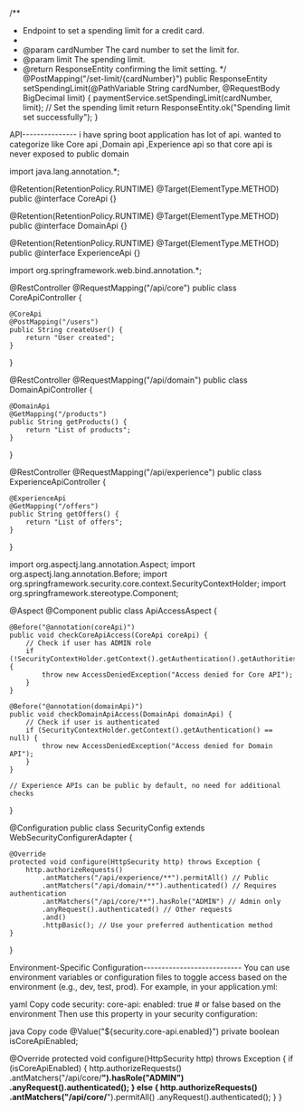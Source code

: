  
/**
 * Endpoint to set a spending limit for a credit card.
 * 
 * @param cardNumber The card number to set the limit for.
 * @param limit The spending limit.
 * @return ResponseEntity confirming the limit setting.
 */
@PostMapping("/set-limit/{cardNumber}")
public ResponseEntity<String> setSpendingLimit(@PathVariable String cardNumber, @RequestBody BigDecimal limit) {
    paymentService.setSpendingLimit(cardNumber, limit); // Set the spending limit
    return ResponseEntity.ok("Spending limit set successfully");
}



API---------------
i have spring boot application has lot of api. wanted to categorize like Core api ,Domain api ,Experience api so that core api is never exposed to public domain


import java.lang.annotation.*;

@Retention(RetentionPolicy.RUNTIME)
@Target(ElementType.METHOD)
public @interface CoreApi {}

@Retention(RetentionPolicy.RUNTIME)
@Target(ElementType.METHOD)
public @interface DomainApi {}

@Retention(RetentionPolicy.RUNTIME)
@Target(ElementType.METHOD)
public @interface ExperienceApi {}



import org.springframework.web.bind.annotation.*;

@RestController
@RequestMapping("/api/core")
public class CoreApiController {

    @CoreApi
    @PostMapping("/users")
    public String createUser() {
        return "User created";
    }
}

@RestController
@RequestMapping("/api/domain")
public class DomainApiController {

    @DomainApi
    @GetMapping("/products")
    public String getProducts() {
        return "List of products";
    }
}

@RestController
@RequestMapping("/api/experience")
public class ExperienceApiController {

    @ExperienceApi
    @GetMapping("/offers")
    public String getOffers() {
        return "List of offers";
    }
}


import org.aspectj.lang.annotation.Aspect;
import org.aspectj.lang.annotation.Before;
import org.springframework.security.core.context.SecurityContextHolder;
import org.springframework.stereotype.Component;

@Aspect
@Component
public class ApiAccessAspect {

    @Before("@annotation(coreApi)")
    public void checkCoreApiAccess(CoreApi coreApi) {
        // Check if user has ADMIN role
        if (!SecurityContextHolder.getContext().getAuthentication().getAuthorities().contains("ROLE_ADMIN")) {
            throw new AccessDeniedException("Access denied for Core API");
        }
    }

    @Before("@annotation(domainApi)")
    public void checkDomainApiAccess(DomainApi domainApi) {
        // Check if user is authenticated
        if (SecurityContextHolder.getContext().getAuthentication() == null) {
            throw new AccessDeniedException("Access denied for Domain API");
        }
    }

    // Experience APIs can be public by default, no need for additional checks
}




@Configuration
public class SecurityConfig extends WebSecurityConfigurerAdapter {

    @Override
    protected void configure(HttpSecurity http) throws Exception {
        http.authorizeRequests()
            .antMatchers("/api/experience/**").permitAll() // Public
            .antMatchers("/api/domain/**").authenticated() // Requires authentication
            .antMatchers("/api/core/**").hasRole("ADMIN") // Admin only
            .anyRequest().authenticated() // Other requests
            .and()
            .httpBasic(); // Use your preferred authentication method
    }
}



Environment-Specific Configuration---------------------------
You can use environment variables or configuration files to toggle access based on the environment (e.g., dev, test, prod). For example, in your application.yml:

yaml
Copy code
security:
  core-api:
    enabled: true # or false based on the environment
Then use this property in your security configuration:

java
Copy code
@Value("${security.core-api.enabled}")
private boolean isCoreApiEnabled;

@Override
protected void configure(HttpSecurity http) throws Exception {
    if (isCoreApiEnabled) {
        http.authorizeRequests()
            .antMatchers("/api/core/**").hasRole("ADMIN")
            .anyRequest().authenticated();
    } else {
        http.authorizeRequests()
            .antMatchers("/api/core/**").permitAll()
            .anyRequest().authenticated();
    }
}